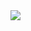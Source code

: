 <html>
<head>
<title> Who We Are</title>
</head>

<body>
<img src="http://www.heartlandwellnessfund.com/up-content/uploads/20">
</body>

</html>
